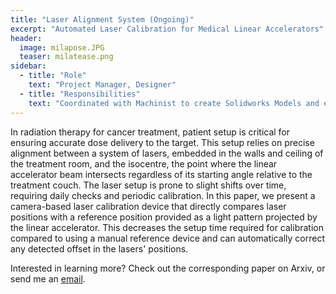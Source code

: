 ```yaml
---
title: "Laser Alignment System (Ongoing)"
excerpt: "Automated Laser Calibration for Medical Linear Accelerators"
header:
  image: milapose.JPG
  teaser: milatease.png
sidebar:
  - title: "Role"
    text: "Project Manager, Designer"
  - title: "Responsibilities"
    text: "Coordinated with Machinist to create Solidworks Models and execute production. Kept project deadlines and presented final product to supervisors."
---
```


In radiation therapy for cancer treatment, patient setup is critical  for ensuring accurate dose delivery to the target. This setup relies on precise alignment between a system of lasers, embedded in the walls and ceiling of the treatment room, and the isocentre, the point where the linear accelerator beam intersects regardless of its starting angle relative to the treatment couch. The laser setup is prone to slight shifts  over time, requiring daily checks and periodic calibration. In this paper, we present a camera-based laser calibration device that directly compares laser positions with a reference position provided as a light pattern projected by the linear accelerator. This decreases the setup time required for calibration compared to using a manual reference device and can automatically correct any detected offset in the lasers' positions.

Interested in learning more? Check out the corresponding paper on Arxiv, or send me an [email](mailto:josha@joshaho.com).